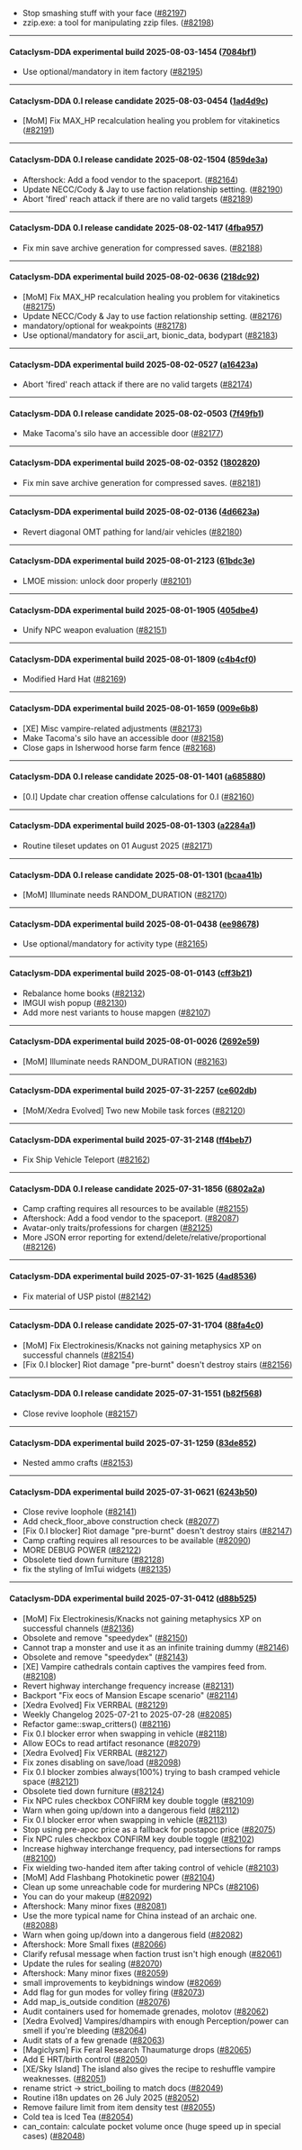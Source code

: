 * Stop smashing stuff with your face ([#82197](https://github.com/CleverRaven/Cataclysm-DDA/pull/82197))
* zzip.exe: a tool for manipulating zzip files. ([#82198](https://github.com/CleverRaven/Cataclysm-DDA/pull/82198))

---

#### Cataclysm-DDA experimental build 2025-08-03-1454 ([7084bf1](https://github.com/CleverRaven/Cataclysm-DDA/releases/tag/cdda-experimental-2025-08-03-1454))

* Use optional/mandatory in item factory ([#82195](https://github.com/CleverRaven/Cataclysm-DDA/pull/82195))

---

#### Cataclysm-DDA 0.I release candidate 2025-08-03-0454 ([1ad4d9c](https://github.com/CleverRaven/Cataclysm-DDA/releases/tag/cdda-0.I-2025-08-03-0454))

* [MoM] Fix MAX_HP recalculation healing you problem for vitakinetics ([#82191](https://github.com/CleverRaven/Cataclysm-DDA/pull/82191))

---

#### Cataclysm-DDA 0.I release candidate 2025-08-02-1504 ([859de3a](https://github.com/CleverRaven/Cataclysm-DDA/releases/tag/cdda-0.I-2025-08-02-1504))

* Aftershock: Add a food vendor to the spaceport. ([#82164](https://github.com/CleverRaven/Cataclysm-DDA/pull/82164))
* Update NECC/Cody & Jay to use faction relationship setting. ([#82190](https://github.com/CleverRaven/Cataclysm-DDA/pull/82190))
* Abort 'fired' reach attack if there are no valid targets ([#82189](https://github.com/CleverRaven/Cataclysm-DDA/pull/82189))

---

#### Cataclysm-DDA 0.I release candidate 2025-08-02-1417 ([4fba957](https://github.com/CleverRaven/Cataclysm-DDA/releases/tag/cdda-0.I-2025-08-02-1417))

* Fix min save archive generation for compressed saves. ([#82188](https://github.com/CleverRaven/Cataclysm-DDA/pull/82188))

---

#### Cataclysm-DDA experimental build 2025-08-02-0636 ([218dc92](https://github.com/CleverRaven/Cataclysm-DDA/releases/tag/cdda-experimental-2025-08-02-0636))

* [MoM] Fix MAX_HP recalculation healing you problem for vitakinetics ([#82175](https://github.com/CleverRaven/Cataclysm-DDA/pull/82175))
* Update NECC/Cody & Jay to use faction relationship setting. ([#82176](https://github.com/CleverRaven/Cataclysm-DDA/pull/82176))
* mandatory/optional for weakpoints ([#82178](https://github.com/CleverRaven/Cataclysm-DDA/pull/82178))
* Use optional/mandatory for ascii_art, bionic_data, bodypart ([#82183](https://github.com/CleverRaven/Cataclysm-DDA/pull/82183))

---

#### Cataclysm-DDA experimental build 2025-08-02-0527 ([a16423a](https://github.com/CleverRaven/Cataclysm-DDA/releases/tag/cdda-experimental-2025-08-02-0527))

* Abort 'fired' reach attack if there are no valid targets ([#82174](https://github.com/CleverRaven/Cataclysm-DDA/pull/82174))

---

#### Cataclysm-DDA 0.I release candidate 2025-08-02-0503 ([7f49fb1](https://github.com/CleverRaven/Cataclysm-DDA/releases/tag/cdda-0.I-2025-08-02-0503))

* Make Tacoma's silo have an accessible door ([#82177](https://github.com/CleverRaven/Cataclysm-DDA/pull/82177))

---

#### Cataclysm-DDA experimental build 2025-08-02-0352 ([1802820](https://github.com/CleverRaven/Cataclysm-DDA/releases/tag/cdda-experimental-2025-08-02-0352))

* Fix min save archive generation for compressed saves. ([#82181](https://github.com/CleverRaven/Cataclysm-DDA/pull/82181))

---

#### Cataclysm-DDA experimental build 2025-08-02-0136 ([4d6623a](https://github.com/CleverRaven/Cataclysm-DDA/releases/tag/cdda-experimental-2025-08-02-0136))

* Revert diagonal OMT pathing for land/air vehicles ([#82180](https://github.com/CleverRaven/Cataclysm-DDA/pull/82180))

---

#### Cataclysm-DDA experimental build 2025-08-01-2123 ([61bdc3e](https://github.com/CleverRaven/Cataclysm-DDA/releases/tag/cdda-experimental-2025-08-01-2123))

* LMOE mission: unlock door properly ([#82101](https://github.com/CleverRaven/Cataclysm-DDA/pull/82101))

---

#### Cataclysm-DDA experimental build 2025-08-01-1905 ([405dbe4](https://github.com/CleverRaven/Cataclysm-DDA/releases/tag/cdda-experimental-2025-08-01-1905))

* Unify NPC weapon evaluation ([#82151](https://github.com/CleverRaven/Cataclysm-DDA/pull/82151))

---

#### Cataclysm-DDA experimental build 2025-08-01-1809 ([c4b4cf0](https://github.com/CleverRaven/Cataclysm-DDA/releases/tag/cdda-experimental-2025-08-01-1809))

* Modified Hard Hat ([#82169](https://github.com/CleverRaven/Cataclysm-DDA/pull/82169))

---

#### Cataclysm-DDA experimental build 2025-08-01-1659 ([009e6b8](https://github.com/CleverRaven/Cataclysm-DDA/releases/tag/cdda-experimental-2025-08-01-1659))

* [XE] Misc vampire-related adjustments ([#82173](https://github.com/CleverRaven/Cataclysm-DDA/pull/82173))
* Make Tacoma's silo have an accessible door ([#82158](https://github.com/CleverRaven/Cataclysm-DDA/pull/82158))
* Close gaps in Isherwood horse farm fence ([#82168](https://github.com/CleverRaven/Cataclysm-DDA/pull/82168))

---

#### Cataclysm-DDA 0.I release candidate 2025-08-01-1401 ([a685880](https://github.com/CleverRaven/Cataclysm-DDA/releases/tag/cdda-0.I-2025-08-01-1401))

* [0.I] Update char creation offense calculations for 0.I ([#82160](https://github.com/CleverRaven/Cataclysm-DDA/pull/82160))

---

#### Cataclysm-DDA experimental build 2025-08-01-1303 ([a2284a1](https://github.com/CleverRaven/Cataclysm-DDA/releases/tag/cdda-experimental-2025-08-01-1303))

* Routine tileset updates on 01 August 2025 ([#82171](https://github.com/CleverRaven/Cataclysm-DDA/pull/82171))

---

#### Cataclysm-DDA 0.I release candidate 2025-08-01-1301 ([bcaa41b](https://github.com/CleverRaven/Cataclysm-DDA/releases/tag/cdda-0.I-2025-08-01-1301))

* [MoM] Illuminate needs RANDOM_DURATION ([#82170](https://github.com/CleverRaven/Cataclysm-DDA/pull/82170))

---

#### Cataclysm-DDA experimental build 2025-08-01-0438 ([ee98678](https://github.com/CleverRaven/Cataclysm-DDA/releases/tag/cdda-experimental-2025-08-01-0438))

* Use optional/mandatory for activity type ([#82165](https://github.com/CleverRaven/Cataclysm-DDA/pull/82165))

---

#### Cataclysm-DDA experimental build 2025-08-01-0143 ([cff3b21](https://github.com/CleverRaven/Cataclysm-DDA/releases/tag/cdda-experimental-2025-08-01-0143))

* Rebalance home books ([#82132](https://github.com/CleverRaven/Cataclysm-DDA/pull/82132))
* IMGUI wish popup ([#82130](https://github.com/CleverRaven/Cataclysm-DDA/pull/82130))
* Add more nest variants to house mapgen ([#82107](https://github.com/CleverRaven/Cataclysm-DDA/pull/82107))

---

#### Cataclysm-DDA experimental build 2025-08-01-0026 ([2692e59](https://github.com/CleverRaven/Cataclysm-DDA/releases/tag/cdda-experimental-2025-08-01-0026))

* [MoM] Illuminate needs RANDOM_DURATION ([#82163](https://github.com/CleverRaven/Cataclysm-DDA/pull/82163))

---

#### Cataclysm-DDA experimental build 2025-07-31-2257 ([ce602db](https://github.com/CleverRaven/Cataclysm-DDA/releases/tag/cdda-experimental-2025-07-31-2257))

* [MoM/Xedra Evolved] Two new Mobile task forces ([#82120](https://github.com/CleverRaven/Cataclysm-DDA/pull/82120))

---

#### Cataclysm-DDA experimental build 2025-07-31-2148 ([ff4beb7](https://github.com/CleverRaven/Cataclysm-DDA/releases/tag/cdda-experimental-2025-07-31-2148))

* Fix Ship Vehicle Teleport ([#82162](https://github.com/CleverRaven/Cataclysm-DDA/pull/82162))

---

#### Cataclysm-DDA 0.I release candidate 2025-07-31-1856 ([6802a2a](https://github.com/CleverRaven/Cataclysm-DDA/releases/tag/cdda-0.I-2025-07-31-1856))

* Camp crafting requires all resources to be available ([#82155](https://github.com/CleverRaven/Cataclysm-DDA/pull/82155))
* Aftershock: Add a food vendor to the spaceport. ([#82087](https://github.com/CleverRaven/Cataclysm-DDA/pull/82087))
* Avatar-only traits/professions for chargen ([#82125](https://github.com/CleverRaven/Cataclysm-DDA/pull/82125))
* More JSON error reporting for extend/delete/relative/proportional ([#82126](https://github.com/CleverRaven/Cataclysm-DDA/pull/82126))

---

#### Cataclysm-DDA experimental build 2025-07-31-1625 ([4ad8536](https://github.com/CleverRaven/Cataclysm-DDA/releases/tag/cdda-experimental-2025-07-31-1625))

* Fix material of USP pistol ([#82142](https://github.com/CleverRaven/Cataclysm-DDA/pull/82142))

---

#### Cataclysm-DDA 0.I release candidate 2025-07-31-1704 ([88fa4c0](https://github.com/CleverRaven/Cataclysm-DDA/releases/tag/cdda-0.I-2025-07-31-1704))

* [MoM] Fix Electrokinesis/Knacks not gaining metaphysics XP on successful channels ([#82154](https://github.com/CleverRaven/Cataclysm-DDA/pull/82154))
* [Fix 0.I blocker] Riot damage "pre-burnt" doesn't destroy stairs ([#82156](https://github.com/CleverRaven/Cataclysm-DDA/pull/82156))

---

#### Cataclysm-DDA 0.I release candidate 2025-07-31-1551 ([b82f568](https://github.com/CleverRaven/Cataclysm-DDA/releases/tag/cdda-0.I-2025-07-31-1551))

* Close revive loophole ([#82157](https://github.com/CleverRaven/Cataclysm-DDA/pull/82157))

---

#### Cataclysm-DDA experimental build 2025-07-31-1259 ([83de852](https://github.com/CleverRaven/Cataclysm-DDA/releases/tag/cdda-experimental-2025-07-31-1259))

* Nested ammo crafts ([#82153](https://github.com/CleverRaven/Cataclysm-DDA/pull/82153))

---

#### Cataclysm-DDA experimental build 2025-07-31-0621 ([6243b50](https://github.com/CleverRaven/Cataclysm-DDA/releases/tag/cdda-experimental-2025-07-31-0621))

* Close revive loophole ([#82141](https://github.com/CleverRaven/Cataclysm-DDA/pull/82141))
* Add check_floor_above construction check ([#82077](https://github.com/CleverRaven/Cataclysm-DDA/pull/82077))
* [Fix 0.I blocker] Riot damage "pre-burnt" doesn't destroy stairs ([#82147](https://github.com/CleverRaven/Cataclysm-DDA/pull/82147))
* Camp crafting requires all resources to be available ([#82090](https://github.com/CleverRaven/Cataclysm-DDA/pull/82090))
* MORE DEBUG POWER ([#82122](https://github.com/CleverRaven/Cataclysm-DDA/pull/82122))
* Obsolete tied down furniture ([#82128](https://github.com/CleverRaven/Cataclysm-DDA/pull/82128))
* fix the styling of ImTui widgets ([#82135](https://github.com/CleverRaven/Cataclysm-DDA/pull/82135))

---

#### Cataclysm-DDA experimental build 2025-07-31-0412 ([d88b525](https://github.com/CleverRaven/Cataclysm-DDA/releases/tag/cdda-experimental-2025-07-31-0412))

* [MoM] Fix Electrokinesis/Knacks not gaining metaphysics XP on successful channels ([#82136](https://github.com/CleverRaven/Cataclysm-DDA/pull/82136))
* Obsolete and remove "speedydex" ([#82150](https://github.com/CleverRaven/Cataclysm-DDA/pull/82150))
* Cannot trap a monster and use it as an infinite training dummy ([#82146](https://github.com/CleverRaven/Cataclysm-DDA/pull/82146))
* Obsolete and remove "speedydex" ([#82143](https://github.com/CleverRaven/Cataclysm-DDA/pull/82143))
* [XE] Vampire cathedrals contain captives the vampires feed from. ([#82108](https://github.com/CleverRaven/Cataclysm-DDA/pull/82108))
* Revert highway interchange frequency increase ([#82131](https://github.com/CleverRaven/Cataclysm-DDA/pull/82131))
* Backport "Fix eocs of Mansion Escape scenario" ([#82114](https://github.com/CleverRaven/Cataclysm-DDA/pull/82114))
* [Xedra Evolved] Fix VERRBAL ([#82129](https://github.com/CleverRaven/Cataclysm-DDA/pull/82129))
* Weekly Changelog 2025-07-21 to 2025-07-28 ([#82085](https://github.com/CleverRaven/Cataclysm-DDA/pull/82085))
* Refactor game::swap_critters()  ([#82116](https://github.com/CleverRaven/Cataclysm-DDA/pull/82116))
* Fix 0.I blocker error when swapping in vehicle ([#82118](https://github.com/CleverRaven/Cataclysm-DDA/pull/82118))
* Allow EOCs to read artifact resonance ([#82079](https://github.com/CleverRaven/Cataclysm-DDA/pull/82079))
* [Xedra Evolved] Fix VERRBAL ([#82127](https://github.com/CleverRaven/Cataclysm-DDA/pull/82127))
* Fix zones disabling on save/load ([#82098](https://github.com/CleverRaven/Cataclysm-DDA/pull/82098))
* Fix 0.I blocker zombies always(100%) trying to bash cramped vehicle space ([#82121](https://github.com/CleverRaven/Cataclysm-DDA/pull/82121))
* Obsolete tied down furniture ([#82124](https://github.com/CleverRaven/Cataclysm-DDA/pull/82124))
* Fix NPC rules checkbox CONFIRM key double toggle ([#82109](https://github.com/CleverRaven/Cataclysm-DDA/pull/82109))
* Warn when going up/down into a dangerous field ([#82112](https://github.com/CleverRaven/Cataclysm-DDA/pull/82112))
* Fix 0.I blocker error when swapping in vehicle ([#82113](https://github.com/CleverRaven/Cataclysm-DDA/pull/82113))
* Stop using pre-apoc price as a fallback for postapoc price ([#82075](https://github.com/CleverRaven/Cataclysm-DDA/pull/82075))
* Fix NPC rules checkbox CONFIRM key double toggle ([#82102](https://github.com/CleverRaven/Cataclysm-DDA/pull/82102))
* Increase highway interchange frequency, pad intersections for ramps ([#82100](https://github.com/CleverRaven/Cataclysm-DDA/pull/82100))
* Fix wielding two-handed item after taking control of vehicle ([#82103](https://github.com/CleverRaven/Cataclysm-DDA/pull/82103))
* [MoM] Add Flashbang Photokinetic power ([#82104](https://github.com/CleverRaven/Cataclysm-DDA/pull/82104))
* Clean up some unreachable code for murdering NPCs ([#82106](https://github.com/CleverRaven/Cataclysm-DDA/pull/82106))
* You can do your makeup ([#82092](https://github.com/CleverRaven/Cataclysm-DDA/pull/82092))
* Aftershock: Many minor fixes ([#82081](https://github.com/CleverRaven/Cataclysm-DDA/pull/82081))
* Use the more typical name for China instead of an archaic one. ([#82088](https://github.com/CleverRaven/Cataclysm-DDA/pull/82088))
* Warn when going up/down into a dangerous field ([#82082](https://github.com/CleverRaven/Cataclysm-DDA/pull/82082))
* Aftershock: More Small fixes ([#82066](https://github.com/CleverRaven/Cataclysm-DDA/pull/82066))
* Clarify refusal message when faction trust isn't high enough ([#82061](https://github.com/CleverRaven/Cataclysm-DDA/pull/82061))
* Update the rules for sealing ([#82070](https://github.com/CleverRaven/Cataclysm-DDA/pull/82070))
* Aftershock: Many minor fixes ([#82059](https://github.com/CleverRaven/Cataclysm-DDA/pull/82059))
* small improvements to keybidnings window ([#82069](https://github.com/CleverRaven/Cataclysm-DDA/pull/82069))
* Add flag for gun modes for volley firing ([#82073](https://github.com/CleverRaven/Cataclysm-DDA/pull/82073))
* Add map_is_outside condition ([#82076](https://github.com/CleverRaven/Cataclysm-DDA/pull/82076))
* Audit containers used for homemade grenades, molotov ([#82062](https://github.com/CleverRaven/Cataclysm-DDA/pull/82062))
* [Xedra Evolved] Vampires/dhampirs with enough Perception/power can smell if you're bleeding ([#82064](https://github.com/CleverRaven/Cataclysm-DDA/pull/82064))
* Audit stats of a few grenade ([#82063](https://github.com/CleverRaven/Cataclysm-DDA/pull/82063))
* [Magiclysm] Fix Feral Research Thaumaturge drops ([#82065](https://github.com/CleverRaven/Cataclysm-DDA/pull/82065))
* Add E HRT/birth control ([#82050](https://github.com/CleverRaven/Cataclysm-DDA/pull/82050))
* [XE/Sky Island] The island also gives the recipe to reshuffle vampire weaknesses. ([#82051](https://github.com/CleverRaven/Cataclysm-DDA/pull/82051))
* rename strict -> strict_boiling to match docs ([#82049](https://github.com/CleverRaven/Cataclysm-DDA/pull/82049))
* Routine i18n updates on 26 July 2025 ([#82052](https://github.com/CleverRaven/Cataclysm-DDA/pull/82052))
* Remove failure limit from item density test ([#82055](https://github.com/CleverRaven/Cataclysm-DDA/pull/82055))
* Cold tea is Iced Tea ([#82054](https://github.com/CleverRaven/Cataclysm-DDA/pull/82054))
* can_contain: calculate pocket volume once (huge speed up in special cases) ([#82048](https://github.com/CleverRaven/Cataclysm-DDA/pull/82048))
